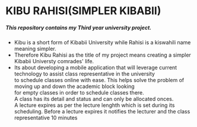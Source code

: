 # KIBU RAHISI(SIMPLER KIBABII)
##### This repository contains my Third year university project.<br> 
* Kibu is a short form of Kibabii University while Rahisi is a kiswahili name meaning simpler. <br>
* Therefore Kibu Rahisi as the title of my project means creating a simpler Kibabii Universty comrades' life.<br>
* Its about developing a mobile application that will leverage current technology to assist class representative in the university <br>
to schedule classes online with ease.
This helps solve the problem of moving up and down the academic block looking<br>
for empty classes in order to schedule classes there. <br>A class has its detail and status and can only be allocated onces. <br>
A lecture expires as per the lecture lenghth which is set during its scheduling.
Before a lecture expires it notifies the lecturer and the class representative 10 minutes <br>



